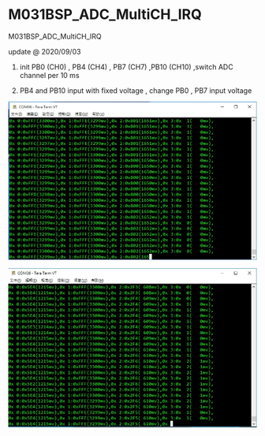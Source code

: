 # M031BSP_ADC_MultiCH_IRQ
 M031BSP_ADC_MultiCH_IRQ

update @ 2020/09/03

1. init PB0 (CH0) , PB4 (CH4) , PB7 (CH7) ,PB10 (CH10) ,switch ADC channel per 10 ms

2. PB4 and PB10 input with fixed voltage , change PB0 , PB7 input voltage 

![image](https://github.com/released/M031BSP_ADC_MultiCH_IRQ/blob/master/ADC_PB0_PB4_PB7_PB10_1.jpg)

![image](https://github.com/released/M031BSP_ADC_MultiCH_IRQ/blob/master/ADC_PB0_PB4_PB7_PB10_2.jpg)

